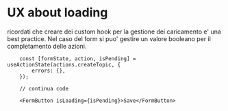 # UX about loading

ricordati che creare dei custom hook per la gestione dei caricamento e' una best practice.
Nel caso del form si puo' gestire un valore booleano per il completamento delle azioni.

```tsx
    const [formState, action, isPending] = useActionState(actions.createTopic, {
        errors: {},
    });

    // continua code 

    <FormButton isLoading={isPending}>Save</FormButton>
```

